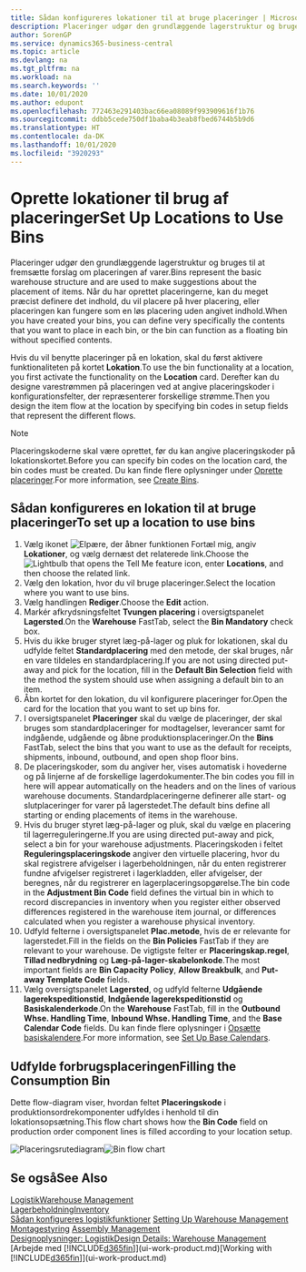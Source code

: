 ```yaml
---
title: Sådan konfigureres lokationer til at bruge placeringer | Microsoft Docs
description: Placeringer udgør den grundlæggende lagerstruktur og bruges til at fremsætte forslag om placeringen af varer. Når du har oprettet placeringerne, kan du meget præcist definere det indhold, du vil placere på hver placering, eller placeringen kan fungere som en løs placering uden angivet indhold.
author: SorenGP
ms.service: dynamics365-business-central
ms.topic: article
ms.devlang: na
ms.tgt_pltfrm: na
ms.workload: na
ms.search.keywords: ''
ms.date: 10/01/2020
ms.author: edupont
ms.openlocfilehash: 772463e291403bac66ea08089f993909616f1b76
ms.sourcegitcommit: ddbb5cede750df1baba4b3eab8fbed6744b5b9d6
ms.translationtype: HT
ms.contentlocale: da-DK
ms.lasthandoff: 10/01/2020
ms.locfileid: "3920293"
---
```

# <a name="set-up-locations-to-use-bins"></a><span data-ttu-id="be832-104">Oprette lokationer til brug af placeringer</span><span class="sxs-lookup"><span data-stu-id="be832-104">Set Up Locations to Use Bins</span></span>
<span data-ttu-id="be832-105">Placeringer udgør den grundlæggende lagerstruktur og bruges til at fremsætte forslag om placeringen af varer.</span><span class="sxs-lookup"><span data-stu-id="be832-105">Bins represent the basic warehouse structure and are used to make suggestions about the placement of items.</span></span> <span data-ttu-id="be832-106">Når du har oprettet placeringerne, kan du meget præcist definere det indhold, du vil placere på hver placering, eller placeringen kan fungere som en løs placering uden angivet indhold.</span><span class="sxs-lookup"><span data-stu-id="be832-106">When you have created your bins, you can define very specifically the contents that you want to place in each bin, or the bin can function as a floating bin without specified contents.</span></span>  

<span data-ttu-id="be832-107">Hvis du vil benytte placeringer på en lokation, skal du først aktivere funktionaliteten på kortet **Lokation**.</span><span class="sxs-lookup"><span data-stu-id="be832-107">To use the bin functionality at a location, you first activate the functionality on the **Location** card.</span></span> <span data-ttu-id="be832-108">Derefter kan du designe varestrømmen på placeringen ved at angive placeringskoder i konfigurationsfelter, der repræsenterer forskellige strømme.</span><span class="sxs-lookup"><span data-stu-id="be832-108">Then you design the item flow at the location by specifying bin codes in setup fields that represent the different flows.</span></span>  

> [!NOTE]  
>  <span data-ttu-id="be832-109">Placeringskoderne skal være oprettet, før du kan angive placeringskoder på lokationskortet.</span><span class="sxs-lookup"><span data-stu-id="be832-109">Before you can specify bin codes on the location card, the bin codes must be created.</span></span> <span data-ttu-id="be832-110">Du kan finde flere oplysninger under [Oprette placeringer](warehouse-how-to-create-individual-bins.md).</span><span class="sxs-lookup"><span data-stu-id="be832-110">For more information, see [Create Bins](warehouse-how-to-create-individual-bins.md).</span></span>  

## <a name="to-set-up-a-location-to-use-bins"></a><span data-ttu-id="be832-111">Sådan konfigureres en lokation til at bruge placeringer</span><span class="sxs-lookup"><span data-stu-id="be832-111">To set up a location to use bins</span></span>  
1.  <span data-ttu-id="be832-112">Vælg ikonet ![Elpære, der åbner funktionen Fortæl mig](media/ui-search/search_small.png "Fortæl mig, hvad du vil foretage dig"), angiv **Lokationer**, og vælg dernæst det relaterede link.</span><span class="sxs-lookup"><span data-stu-id="be832-112">Choose the ![Lightbulb that opens the Tell Me feature](media/ui-search/search_small.png "Tell me what you want to do") icon, enter **Locations**, and then choose the related link.</span></span>  
2.  <span data-ttu-id="be832-113">Vælg den lokation, hvor du vil bruge placeringer.</span><span class="sxs-lookup"><span data-stu-id="be832-113">Select the location where you want to use bins.</span></span>  
3.  <span data-ttu-id="be832-114">Vælg handlingen **Rediger**.</span><span class="sxs-lookup"><span data-stu-id="be832-114">Choose the **Edit** action.</span></span>  
4.  <span data-ttu-id="be832-115">Markér afkrydsningsfeltet **Tvungen placering** i oversigtspanelet **Lagersted**.</span><span class="sxs-lookup"><span data-stu-id="be832-115">On the **Warehouse** FastTab, select the **Bin Mandatory** check box.</span></span>  
5.  <span data-ttu-id="be832-116">Hvis du ikke bruger styret læg-på-lager og pluk for lokationen, skal du udfylde feltet **Standardplacering** med den metode, der skal bruges, når en vare tildeles en standardplacering.</span><span class="sxs-lookup"><span data-stu-id="be832-116">If you are not using directed put-away and pick for the location, fill in the **Default Bin Selection** field with the method the system should use when assigning a default bin to an item.</span></span>  
6.  <span data-ttu-id="be832-117">Åbn kortet for den lokation, du vil konfigurere placeringer for.</span><span class="sxs-lookup"><span data-stu-id="be832-117">Open the card for the location that you want to set up bins for.</span></span>
7.  <span data-ttu-id="be832-118">I oversigtspanelet **Placeringer** skal du vælge de placeringer, der skal bruges som standardplaceringer for modtagelser, leverancer samt for indgående, udgående og åbne produktionsplaceringer.</span><span class="sxs-lookup"><span data-stu-id="be832-118">On the **Bins** FastTab, select the bins that you want to use as the default for receipts, shipments, inbound, outbound, and open shop floor bins.</span></span>  
8.  <span data-ttu-id="be832-119">De placeringskoder, som du angiver her, vises automatisk i hovederne og på linjerne af de forskellige lagerdokumenter.</span><span class="sxs-lookup"><span data-stu-id="be832-119">The bin codes you fill in here will appear automatically on the headers and on the lines of various warehouse documents.</span></span> <span data-ttu-id="be832-120">Standardplaceringerne definerer alle start- og slutplaceringer for varer på lagerstedet.</span><span class="sxs-lookup"><span data-stu-id="be832-120">The default bins define all starting or ending placements of items in the warehouse.</span></span>  
9.  <span data-ttu-id="be832-121">Hvis du bruger styret læg-på-lager og pluk, skal du vælge en placering til lagerreguleringerne.</span><span class="sxs-lookup"><span data-stu-id="be832-121">If you are using directed put-away and pick, select a bin for your warehouse adjustments.</span></span> <span data-ttu-id="be832-122">Placeringskoden i feltet **Reguleringsplaceringskode** angiver den virtuelle placering, hvor du skal registrere afvigelser i lagerbeholdningen, når du enten registrerer fundne afvigelser registreret i lagerkladden, eller afvigelser, der beregnes, når du registrerer en lagerplaceringsopgørelse.</span><span class="sxs-lookup"><span data-stu-id="be832-122">The bin code in the **Adjustment Bin Code** field defines the virtual bin in which to record discrepancies in inventory when you register either observed differences registered in the warehouse item journal, or differences calculated when you register a warehouse physical inventory.</span></span>  
10. <span data-ttu-id="be832-123">Udfyld felterne i oversigtspanelet **Plac.metode**, hvis de er relevante for lagerstedet.</span><span class="sxs-lookup"><span data-stu-id="be832-123">Fill in the fields on the **Bin Policies** FastTab if they are relevant to your warehouse.</span></span> <span data-ttu-id="be832-124">De vigtigste felter er **Placeringskap.regel**, **Tillad nedbrydning** og **Læg-på-lager-skabelonkode**.</span><span class="sxs-lookup"><span data-stu-id="be832-124">The most important fields are **Bin Capacity Policy**, **Allow Breakbulk**, and **Put-away Template Code** fields.</span></span>  
11. <span data-ttu-id="be832-125">Vælg oversigtspanelet **Lagersted**, og udfyld felterne **Udgående lagerekspeditionstid**, **Indgående lagerekspeditionstid** og **Basiskalenderkode**.</span><span class="sxs-lookup"><span data-stu-id="be832-125">On the **Warehouse** FastTab, fill in the **Outbound Whse. Handling Time**, **Inbound Whse. Handling Time**, and the **Base Calendar Code** fields.</span></span> <span data-ttu-id="be832-126">Du kan finde flere oplysninger i [Opsætte basiskalendere](across-how-to-assign-base-calendars.md).</span><span class="sxs-lookup"><span data-stu-id="be832-126">For more information, see [Set Up Base Calendars](across-how-to-assign-base-calendars.md).</span></span>

## <a name="filling-the-consumption-bin"></a><span data-ttu-id="be832-127">Udfylde forbrugsplaceringen</span><span class="sxs-lookup"><span data-stu-id="be832-127">Filling the Consumption Bin</span></span>
<span data-ttu-id="be832-128">Dette flow-diagram viser, hvordan feltet **Placeringskode** i produktionsordrekomponenter udfyldes i henhold til din lokationsopsætning.</span><span class="sxs-lookup"><span data-stu-id="be832-128">This flow chart shows how the **Bin Code** field on production order component lines is filled according to your location setup.</span></span>

<span data-ttu-id="be832-129">![Placeringsrutediagram](media/binflow.png "BinFlow")</span><span class="sxs-lookup"><span data-stu-id="be832-129">![Bin flow chart](media/binflow.png "BinFlow")</span></span>  

## <a name="see-also"></a><span data-ttu-id="be832-130">Se også</span><span class="sxs-lookup"><span data-stu-id="be832-130">See Also</span></span>
[<span data-ttu-id="be832-131">Logistik</span><span class="sxs-lookup"><span data-stu-id="be832-131">Warehouse Management</span></span>](warehouse-manage-warehouse.md)  
[<span data-ttu-id="be832-132">Lagerbeholdning</span><span class="sxs-lookup"><span data-stu-id="be832-132">Inventory</span></span>](inventory-manage-inventory.md)  
<span data-ttu-id="be832-133">[Sådan konfigureres logistikfunktioner](warehouse-setup-warehouse.md)   </span><span class="sxs-lookup"><span data-stu-id="be832-133">[Setting Up Warehouse Management](warehouse-setup-warehouse.md)   </span></span>  
<span data-ttu-id="be832-134">[Montagestyring](assembly-assemble-items.md)  </span><span class="sxs-lookup"><span data-stu-id="be832-134">[Assembly Management](assembly-assemble-items.md)  </span></span>  
[<span data-ttu-id="be832-135">Designoplysninger: Logistik</span><span class="sxs-lookup"><span data-stu-id="be832-135">Design Details: Warehouse Management</span></span>](design-details-warehouse-management.md)  
<span data-ttu-id="be832-136">[Arbejde med [!INCLUDE[d365fin](includes/d365fin_md.md)]](ui-work-product.md)</span><span class="sxs-lookup"><span data-stu-id="be832-136">[Working with [!INCLUDE[d365fin](includes/d365fin_md.md)]](ui-work-product.md)</span></span>

